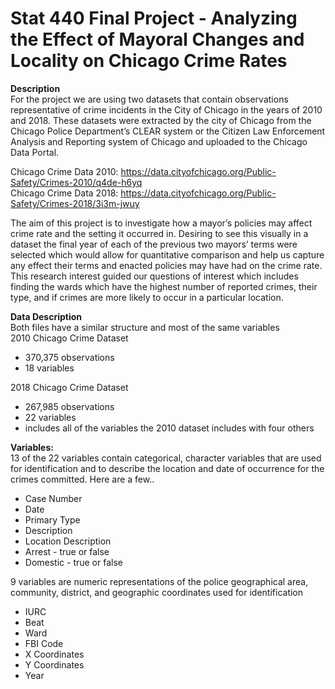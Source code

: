 # Stat 440 Final Project - Analyzing the Effect of Mayoral Changes and Locality on Chicago Crime Rates

**Description**<br/>
For the project we are using two datasets that contain observations representative of crime incidents in the City of Chicago in the years of 2010 and 2018. These datasets were extracted by the city of Chicago from the Chicago Police Department’s CLEAR system or the Citizen Law Enforcement Analysis and Reporting system of Chicago and uploaded to the Chicago Data Portal. <br/>

Chicago Crime Data 2010: https://data.cityofchicago.org/Public-Safety/Crimes-2010/q4de-h6yq <br/>
Chicago Crime Data 2018: https://data.cityofchicago.org/Public-Safety/Crimes-2018/3i3m-jwuy <br/>

The aim of this project is to investigate how a mayor’s policies may affect crime rate and the setting it occurred in. Desiring to see this visually in a dataset the final year of each of the previous two mayors’ terms were selected which would allow for quantitative comparison and help us capture any effect their terms and enacted policies may have had on the crime rate. This research interest guided our questions of interest which includes finding the wards which have the highest number of reported crimes, their type, and if crimes are more likely to occur in a particular location.

**Data Description**<br/>
Both files have a similar structure and most of the same variables <br/>
2010 Chicago Crime Dataset <br/>
* 370,375 observations <br/>
* 18 variables <br/>

2018 Chicago Crime Dataset <br/>
* 267,985 observations <br/>
* 22 variables <br/>
* includes all of the variables the 2010 dataset includes with four others <br/>

**Variables:** <br/>
13 of the 22 variables contain categorical, character variables that are used for identification and to describe the location and date of occurrence for the crimes committed. Here are a few.. <br/>
* Case Number <br/>
* Date <br/>
* Primary Type <br/>
* Description <br/>
* Location Description <br/>
* Arrest - true or false <br/>
* Domestic - true or false <br/>

9 variables are numeric representations of the police geographical area, community, district, and geographic coordinates used for identification <br/>
* IURC <br/>
* Beat <br/>
* Ward <br/>
* FBI Code <br/>
* X Coordinates <br/>
* Y Coordinates <br/>
* Year <br/>

